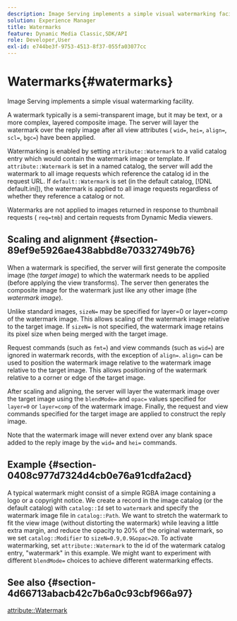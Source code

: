 ```yaml
---
description: Image Serving implements a simple visual watermarking facility.
solution: Experience Manager
title: Watermarks
feature: Dynamic Media Classic,SDK/API
role: Developer,User
exl-id: e744be3f-9753-4513-8f37-055fa03077cc
---
```

# Watermarks{#watermarks}

Image Serving implements a simple visual watermarking facility.

A watermark typically is a semi-transparent image, but it may be text, or a more complex, layered composite image. The server will layer the watermark over the reply image after all view attributes ( `wid=`, `hei=`, `align=`, `scl=`, `bgc=`) have been applied.

Watermarking is enabled by setting `attribute::Watermark` to a valid catalog entry which would contain the watermark image or template. If `attribute::Watermark` is set in a named catalog, the server will add the watermark to all image requests which reference the catalog id in the request URL. If `default::Watermark` is set (in the default catalog, [!DNL default.ini]), the watermark is applied to all image requests regardless of whether they reference a catalog or not.

Watermarks are not applied to images returned in response to thumbnail requests ( `req=tmb`) and certain requests from Dynamic Media viewers.

## Scaling and alignment {#section-89ef9e5926ae438abbd8e70332749b76}

When a watermark is specified, the server will first generate the composite image (the *target image*) to which the watermark needs to be applied (before applying the view transforms). The server then generates the composite image for the watermark just like any other image (the *watermark image*).

Unlike standard images, `sizeN=` may be specified for layer=0 or layer=comp of the watermark image. This allows scaling of the watermark image relative to the target image. If `sizeN=` is not specified, the watermark image retains its pixel size when being merged with the target image.

Request commands (such as `fmt=`) and view commands (such as `wid=`) are ignored in watermark records, with the exception of `align=`. `align=` can be used to position the watermark image relative to the watermark image relative to the target image. This allows positioning of the watermark relative to a corner or edge of the target image.

After scaling and aligning, the server will layer the watermark image over the target image using the `blendMode=` and `opac=` values specified for `layer=0` or `layer=comp` of the watermark image. Finally, the request and view commands specified for the target image are applied to construct the reply image.

Note that the watermark image will never extend over any blank space added to the reply image by the `wid=` and `hei=` commands.

## Example {#section-0408c977d7324d4cb0e76a91cdfa2acd}

A typical watermark might consist of a simple RGBA image containing a logo or a copyright notice. We create a record in the image catalog (or the default catalog) with `catalog::Id` set to `watermark` and specify the watermark image file in `catalog::Path`. We want to stretch the watermark to fit the view image (without distorting the watermark) while leaving a little extra margin, and reduce the opacity to 20% of the original watermark, so we set `catalog::Modifier` to `sizeN=0.9,0.9&opac=20`. To activate watermarking, set `attribute::Watermark` to the id of the watermark catalog entry, "watermark" in this example. We might want to experiment with different `blendMode=` choices to achieve different watermarking effects.

## See also {#section-4d66713abacb42c7b6a0c93cbf966a97}

[attribute::Watermark](../../../../../is-api/image-catalog/image-serving-api-ref/c-image-catalog-reference/c-attributes-reference/r-watermark.md#reference-942b50acb2dd43a5ae498dc41ea9ac9b)
